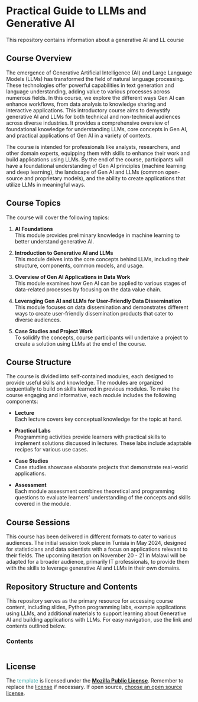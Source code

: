 # Practical Guide to LLMs and Generative AI

This repository contains information about a generative AI and LL course

## Course Overview
The emergence of Generative Artificial Intelligence (AI) and Large Language Models (LLMs) has transformed the field of natural language processing. These technologies offer powerful capabilities in text generation and language understanding, adding value to various processes across numerous fields. In this course, we explore the different ways Gen AI can enhance workflows, from data analysis to knowledge sharing and interactive applications. This introductory course aims to demystify generative AI and LLMs for both technical and non-technical audiences across diverse industries. It provides a comprehensive overview of foundational knowledge for understanding LLMs, core concepts in Gen AI, and practical applications of Gen AI in a variety of contexts.

The course is intended for professionals like analysts, researchers, and other domain experts, equipping them with skills to enhance their work and build applications using LLMs. By the end of the course, participants will have a foundational understanding of Gen AI principles (machine learning and deep learning), the landscape of Gen AI and LLMs (common open-source and proprietary models), and the ability to create applications that utilize LLMs in meaningful ways.

## Course Topics

The course will cover the following topics:

1. **AI Foundations**  
   This module provides preliminary knowledge in machine learning to better understand generative AI.

2. **Introduction to Generative AI and LLMs**  
   This module delves into the core concepts behind LLMs, including their structure, components, common models, and usage.

3. **Overview of Gen AI Applications in Data Work**  
   This module examines how Gen AI can be applied to various stages of data-related processes by focusing on the data value chain.

4. **Leveraging Gen AI and LLMs for User-Friendly Data Dissemination**  
   This module focuses on data dissemination and demonstrates different ways to create user-friendly dissemination products that cater to diverse audiences.

5. **Case Studies and Project Work**  
   To solidify the concepts, course participants will undertake a project to create a solution using LLMs at the end of the course.

## Course Structure

The course is divided into self-contained modules, each designed to provide useful skills and knowledge. The modules are organized sequentially to build on skills learned in previous modules. To make the course engaging and informative, each module includes the following components:

- **Lecture**  
  Each lecture covers key conceptual knowledge for the topic at hand.

- **Practical Labs**  
  Programming activities provide learners with practical skills to implement solutions discussed in lectures. These labs include adaptable recipes for various use cases.

- **Case Studies**  
  Case studies showcase elaborate projects that demonstrate real-world applications.

- **Assessment**  
  Each module assessment combines theoretical and programming questions to evaluate learners' understanding of the concepts and skills covered in the module.

## Course Sessions
This course has been delivered in different formats to cater to various audiences. The initial session took place in Tunisia in May 2024, designed for statisticians and data scientists with a focus on applications relevant to their fields. The upcoming iteration on November 20 - 21 in Malawi will be adapted for a broader audience, primarily IT professionals, to provide them with the skills to leverage generative AI and LLMs in their own domains.

## Repository Structure and Contents
This repository serves as the primary resource for accessing course content, including slides, Python programming labs, example applications using LLMs, and additional materials to support learning about Generative AI and building applications with LLMs. For easy navigation, use the link and contents outlined below.

### Contents

```{tableofcontents}
```

## License

The <span style="color:#3EACAD">template</span> is licensed under the [**Mozilla Public License**](https://www.mozilla.org/en-US/MPL). Remember to replace the [license](LICENSE) if necessary. If open source, [choose an open source license](https://choosealicense.com).
